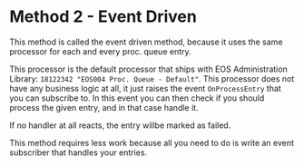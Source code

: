 # Method 2 - Event Driven

This method is called the event driven method, because it uses the same processor for each and every proc. queue entry.

This processor is the default processor that ships with EOS Administration Library: `18122342 "EOS004 Proc. Queue - Default"`. This processor does not have any business logic at all, it just raises the event `OnProcessEntry` that you can subscribe to. In this event you can then check if you should process the given entry, and in that case handle it.

If no handler at all reacts, the entry willbe marked as failed.

This method requires less work because all you need to do is write an event subscriber that handles your entries.